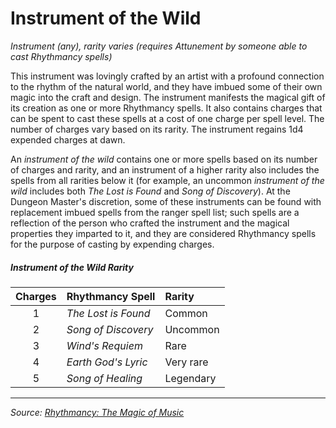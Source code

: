 # Instrument of the Wild

_Instrument (any), rarity varies (requires Attunement by someone able to cast Rhythmancy spells)_

This instrument was lovingly crafted by an artist with a profound connection to the rhythm of the natural world, and they have imbued some of their own magic into the craft and design. The instrument manifests the magical gift of its creation as one or more Rhythmancy spells. It also contains charges that can be spent to cast these spells at a cost of one charge per spell level. The number of charges vary based on its rarity. The instrument regains 1d4 expended charges at dawn.

An _instrument of the wild_ contains one or more spells based on its number of charges and rarity, and an instrument of a higher rarity also includes the spells from all rarities below it (for example, an uncommon _instrument of the wild_ includes both _The Lost is Found_ and _Song of Discovery_). At the Dungeon Master's discretion, some of these instruments can be found with replacement imbued spells from the ranger spell list; such spells are a reflection of the person who crafted the instrument and the magical properties they imparted to it, and they are considered Rhythmancy spells for the purpose of casting by expending charges.

##### Instrument of the Wild Rarity
| Charges | Rhythmancy Spell | Rarity |
|:-:|:-|:-|
| 1 | _The Lost is Found_ | Common |
| 2 | _Song of Discovery_ | Uncommon |
| 3 | _Wind's Requiem_ | Rare |
| 4 | _Earth God's Lyric_ | Very rare |
| 5 | _Song of Healing_ | Legendary |

---

_Source: [Rhythmancy: The Magic of Music](https://github.com/mpanighetti/dnd5e-rhythmancy)_
